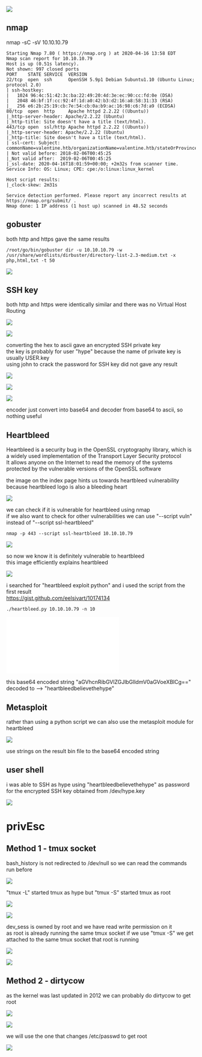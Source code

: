 ![](images/boxInfo.png)

## nmap
nmap -sC -sV 10.10.10.79
```
Starting Nmap 7.80 ( https://nmap.org ) at 2020-04-16 13:58 EDT
Nmap scan report for 10.10.10.79
Host is up (0.51s latency).
Not shown: 997 closed ports
PORT    STATE SERVICE  VERSION
22/tcp  open  ssh      OpenSSH 5.9p1 Debian 5ubuntu1.10 (Ubuntu Linux; protocol 2.0)
| ssh-hostkey: 
|   1024 96:4c:51:42:3c:ba:22:49:20:4d:3e:ec:90:cc:fd:0e (DSA)
|   2048 46:bf:1f:cc:92:4f:1d:a0:42:b3:d2:16:a8:58:31:33 (RSA)
|_  256 e6:2b:25:19:cb:7e:54:cb:0a:b9:ac:16:98:c6:7d:a9 (ECDSA)
80/tcp  open  http     Apache httpd 2.2.22 ((Ubuntu))
|_http-server-header: Apache/2.2.22 (Ubuntu)
|_http-title: Site doesn't have a title (text/html).
443/tcp open  ssl/http Apache httpd 2.2.22 ((Ubuntu))
|_http-server-header: Apache/2.2.22 (Ubuntu)
|_http-title: Site doesn't have a title (text/html).
| ssl-cert: Subject: commonName=valentine.htb/organizationName=valentine.htb/stateOrProvinceName=FL/countryName=US
| Not valid before: 2018-02-06T00:45:25
|_Not valid after:  2019-02-06T00:45:25
|_ssl-date: 2020-04-16T18:01:59+00:00; +2m32s from scanner time.
Service Info: OS: Linux; CPE: cpe:/o:linux:linux_kernel

Host script results:
|_clock-skew: 2m31s

Service detection performed. Please report any incorrect results at https://nmap.org/submit/ .
Nmap done: 1 IP address (1 host up) scanned in 48.52 seconds
```

## gobuster
both http and https gave the same results
```
/root/go/bin/gobuster dir -u 10.10.10.79 -w /usr/share/wordlists/dirbuster/directory-list-2.3-medium.txt -x php,html,txt -t 50
```

![](images/gobuster.png)

## SSH key
both http and https were identically similar and there was no Virtual Host Routing  

![](images/dev.png)

![](images/hypeKey.png)

converting the hex to ascii gave an encrypted SSH private key  
the key is probably for user "hype" because the name of private key is usually USER.key  
using john to crack the password for SSH key did not gave any result  

![](images/notes.png)

![](images/encoder.png)

![](images/decoder.png)

encoder just convert into base64 and decoder from base64 to ascii, so nothing useful  

## Heartbleed
Heartbleed is a security bug in the OpenSSL cryptography library, which is a widely used implementation of the Transport Layer Security protocol  
It allows anyone on the Internet to read the memory of the systems protected by the vulnerable versions of the OpenSSL software  

the image on the index page hints us towards heartbleed vulnerability because heartbleed logo is also a bleeding heart   

![](images/index.png)

we can check if it is vulnerable for heartbleed using nmap  
if we also want to check for other vulnerabilities we can use "--script vuln" instead of "--script ssl-heartbleed"
```
nmap -p 443 --script ssl-heartbleed 10.10.10.79
```

![](images/nmap.png)

so now we know it is definitely vulnerable to heartbleed  
this image efficiently explains heartbleed  

![](images/heartbleed_explanation.png)

i searched for "heartbleed exploit python" and i used the script from the first result  
https://gist.github.com/eelsivart/10174134  
```
./heartbleed.py 10.10.10.79 -n 10
```

![](images/heartbleedResult.py)

this base64 encoded string "aGVhcnRibGVlZGJlbGlldmV0aGVoeXBlCg==" decoded to --> "heartbleedbelievethehype"

## Metasploit
rather than using a python script we can also use the metasploit module for heartbleed  

![](images/msf.png)

use strings on the result bin file to the base64 encoded string  

## user shell
i was able to SSH as hype using "heartbleedbelievethehype" as password for the encrypted SSH key obtained from /dev/hype.key

![](images/ssh.png)

# privEsc
## Method 1 - tmux socket
bash_history is not redirected to /dev/null so we can read the commands run before  

![](images/bashHistory.png)

"tmux -L" started tmux as hype but "tmux -S" started tmux as root

![](images/tmuxHelp.png)

![](images/tmuxLS.png)

dev_sess is owned by root and we have read write permission on it  
as root is already running the same tmux socket if we use "tmux -S" we get attached to the same tmux socket that root is running  

![](images/ps.png)

![](images/rootShell.png)

## Method 2 - dirtycow
as the kernel was last updated in 2012 we can probably do dirtycow to get root

![](images/kernelInfo.png)

![](images/searchsploit_dirtycow.png)

we will use the one that changes /etc/passwd to get root  

![](images/dirtycow.png)

